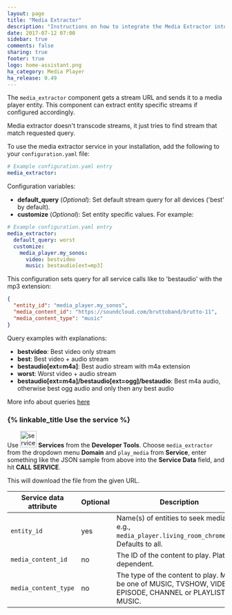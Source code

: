 ```yaml
---
layout: page
title: "Media Extractor"
description: "Instructions on how to integrate the Media Extractor into Home Assistant."
date: 2017-07-12 07:00
sidebar: true
comments: false
sharing: true
footer: true
logo: home-assistant.png
ha_category: Media Player
ha_release: 0.49
---
```



The `media_extractor` component gets a stream URL and sends it to a media player entity. This component can extract entity specific streams if configured accordingly.

<p class='note'>
Media extractor doesn't transcode streams, it just tries to find stream that match requested query.
</p>

To use the media extractor service in your installation, add the following to your `configuration.yaml` file:

```yaml
# Example configuration.yaml entry
media_extractor:
```

Configuration variables:

- **default_query** (*Optional*): Set default stream query for all devices ('best' by default).
- **customize** (*Optional*): Set entity specific values. For example:

```yaml
# Example configuration.yaml entry
media_extractor:
  default_query: worst
  customize:
    media_player.my_sonos:
      video: bestvideo
      music: bestaudio[ext=mp3]
```

This configuration sets query for all service calls like to 'bestaudio' with the mp3 extension:

```json
{
  "entity_id": "media_player.my_sonos",
  "media_content_id": "https://soundcloud.com/bruttoband/brutto-11",
  "media_content_type": "music"
}
```

Query examples with explanations:

 * **bestvideo**: Best video only stream
 * **best**: Best video + audio stream
 * **bestaudio[ext=m4a]**: Best audio stream with m4a extension
 * **worst**: Worst video + audio stream
 * **bestaudio[ext=m4a]/bestaudio[ext=ogg]/bestaudio**: Best m4a audio, otherwise best ogg audio and only then any best audio

More info about queries [here](https://github.com/rg3/youtube-dl#format-selection)

### {% linkable_title Use the service %}

Use <img src='/images/screenshots/developer-tool-services-icon.png' alt='service developer tool icon' class="no-shadow" height="38" /> **Services** from the **Developer Tools**. Choose `media_extractor` from the dropdown menu **Domain** and `play_media` from **Service**, enter something like the JSON sample from above into the **Service Data** field, and hit **CALL SERVICE**.

This will download the file from the given URL.

| Service data attribute | Optional | Description |
| ---------------------- | -------- | ----------- |
| `entity_id`            |      yes | Name(s) of entities to seek media on, e.g., `media_player.living_room_chromecast`. Defaults to all.
| `media_content_id`     |       no | The ID of the content to play. Platform dependent.
| `media_content_type`   |       no | The type of the content to play. Must be one of MUSIC, TVSHOW, VIDEO, EPISODE, CHANNEL or PLAYLIST MUSIC.
